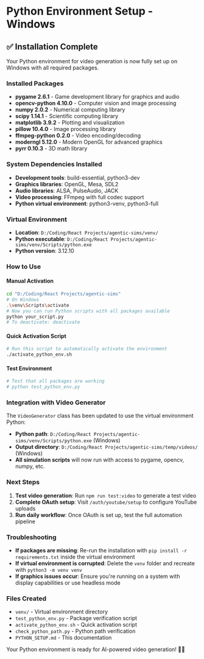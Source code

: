 # Python Environment Setup - Windows

## ✅ Installation Complete

Your Python environment for video generation is now fully set up on Windows with all required packages.

### Installed Packages

- **pygame 2.6.1** - Game development library for graphics and audio
- **opencv-python 4.10.0** - Computer vision and image processing
- **numpy 2.0.2** - Numerical computing library
- **scipy 1.14.1** - Scientific computing library
- **matplotlib 3.9.2** - Plotting and visualization
- **pillow 10.4.0** - Image processing library
- **ffmpeg-python 0.2.0** - Video encoding/decoding
- **moderngl 5.12.0** - Modern OpenGL for advanced graphics
- **pyrr 0.10.3** - 3D math library

### System Dependencies Installed

- **Development tools**: build-essential, python3-dev
- **Graphics libraries**: OpenGL, Mesa, SDL2
- **Audio libraries**: ALSA, PulseAudio, JACK
- **Video processing**: FFmpeg with full codec support
- **Python virtual environment**: python3-venv, python3-full

### Virtual Environment

- **Location**: `D:/Coding/React Projects/agentic-sims/venv/`
- **Python executable**: `D:/Coding/React Projects/agentic-sims/venv/Scripts/python.exe`
- **Python version**: 3.12.10

### How to Use

#### Manual Activation

```bash
cd "D:/Coding/React Projects/agentic-sims"
# On Windows
.\venv\Scripts\activate
# Now you can run Python scripts with all packages available
python your_script.py
# To deactivate: deactivate
```

#### Quick Activation Script

```bash
# Run this script to automatically activate the environment
./activate_python_env.sh
```

#### Test Environment

```bash
# Test that all packages are working
# python test_python_env.py
```

### Integration with Video Generator

The `VideoGenerator` class has been updated to use the virtual environment Python:

- **Python path**: `D:/Coding/React Projects/agentic-sims/venv/Scripts/python.exe` (Windows)
- **Output directory**: `D:/Coding/React Projects/agentic-sims/temp/videos/` (Windows)
- **All simulation scripts** will now run with access to pygame, opencv, numpy, etc.

### Next Steps

1. **Test video generation**: Run `npm run test:video` to generate a test video
2. **Complete OAuth setup**: Visit `/auth/youtube/setup` to configure YouTube uploads
3. **Run daily workflow**: Once OAuth is set up, test the full automation pipeline

### Troubleshooting

- **If packages are missing**: Re-run the installation with `pip install -r requirements.txt` inside the virtual environment
- **If virtual environment is corrupted**: Delete the `venv` folder and recreate with `python3 -m venv venv`
- **If graphics issues occur**: Ensure you're running on a system with display capabilities or use headless mode

### Files Created

- `venv/` - Virtual environment directory
- `test_python_env.py` - Package verification script
- `activate_python_env.sh` - Quick activation script
- `check_python_path.py` - Python path verification
- `PYTHON_SETUP.md` - This documentation

Your Python environment is ready for AI-powered video generation! 🎥✨
